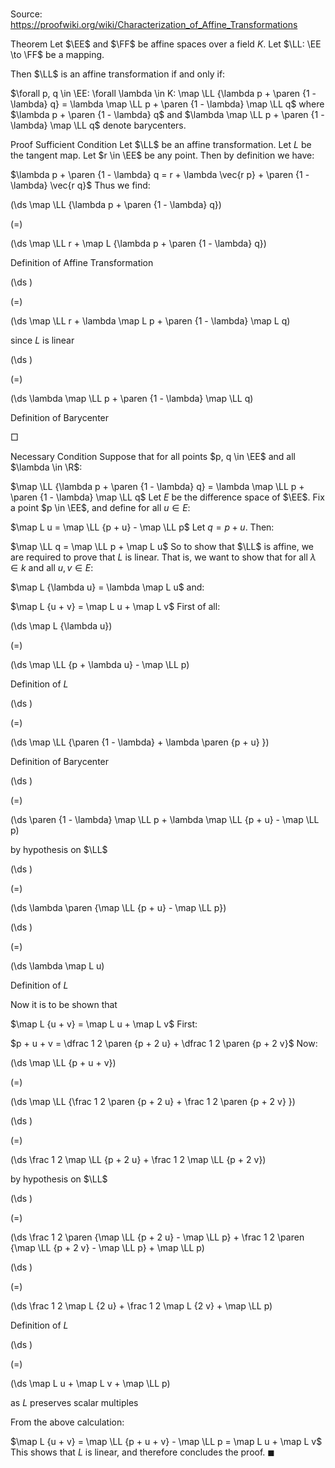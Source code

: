 # 

Source: https://proofwiki.org/wiki/Characterization_of_Affine_Transformations



Theorem
Let $\EE$ and $\FF$ be affine spaces over a field $K$.
Let $\LL: \EE \to \FF$ be a mapping.

Then $\LL$ is an affine transformation if and only if:

$\forall p, q \in \EE: \forall \lambda \in K: \map \LL {\lambda p + \paren {1 - \lambda} q} = \lambda \map \LL p + \paren {1 - \lambda} \map \LL q$
where $\lambda p + \paren {1 - \lambda} q$ and $\lambda \map \LL p + \paren {1 - \lambda} \map \LL q$ denote barycenters.


Proof
Sufficient Condition
Let $\LL$ be an affine transformation.
Let $L$ be the tangent map.
Let $r \in \EE$ be any point.
Then by definition we have:

$\lambda p + \paren {1 - \lambda} q = r + \lambda \vec{r p} + \paren {1 - \lambda} \vec{r q}$
Thus we find:














\(\ds \map \LL {\lambda p + \paren {1 - \lambda} q}\)

\(=\)







\(\ds \map \LL r + \map L {\lambda p + \paren {1 - \lambda} q}\)





Definition of Affine Transformation














\(\ds \)

\(=\)







\(\ds \map \LL r + \lambda \map L p + \paren {1 - \lambda} \map L q\)





since $L$ is linear














\(\ds \)

\(=\)







\(\ds \lambda \map \LL p + \paren {1 - \lambda} \map \LL q\)





Definition of Barycenter



$\Box$


Necessary Condition
Suppose that for all points $p, q \in \EE$ and all $\lambda \in \R$:

$\map \LL {\lambda p + \paren {1 - \lambda} q} = \lambda \map \LL p + \paren {1 - \lambda} \map \LL q$
Let $E$ be the difference space of $\EE$.
Fix a point $p \in \EE$, and define for all $u \in E$:

$\map L u = \map \LL {p + u} - \map \LL p$
Let $q = p + u$.
Then:

$\map \LL q = \map \LL p + \map L u$
So to show that $\LL$ is affine, we are required to prove that $L$ is linear.
That is, we want to show that for all $\lambda \in k$ and all $u, v \in E$:

$\map L {\lambda u} = \lambda \map L u$
and:

$\map L {u + v} = \map L u + \map L v$
First of all:














\(\ds \map L {\lambda u}\)

\(=\)







\(\ds \map \LL {p + \lambda u} - \map \LL p\)





Definition of $L$














\(\ds \)

\(=\)







\(\ds \map \LL {\paren {1 - \lambda} + \lambda \paren {p + u} }\)





Definition of Barycenter














\(\ds \)

\(=\)







\(\ds \paren {1 - \lambda} \map \LL p + \lambda \map \LL {p + u} - \map \LL p\)





by hypothesis on $\LL$














\(\ds \)

\(=\)







\(\ds \lambda \paren {\map \LL {p + u} - \map \LL p}\)




















\(\ds \)

\(=\)







\(\ds \lambda \map L u\)





Definition of $L$



Now it is to be shown that

$\map L {u + v} = \map L u + \map L v$
First:

$p + u + v = \dfrac 1 2 \paren {p + 2 u} + \dfrac 1 2 \paren {p + 2 v}$
Now:














\(\ds \map \LL {p + u + v}\)

\(=\)







\(\ds \map \LL {\frac 1 2 \paren {p + 2 u} + \frac 1 2 \paren {p + 2 v} }\)




















\(\ds \)

\(=\)







\(\ds \frac 1 2 \map \LL {p + 2 u} + \frac 1 2 \map \LL {p + 2 v}\)





by hypothesis on $\LL$














\(\ds \)

\(=\)







\(\ds \frac 1 2 \paren {\map \LL {p + 2 u} - \map \LL p} + \frac 1 2 \paren {\map \LL {p + 2 v} - \map \LL p} + \map \LL p\)




















\(\ds \)

\(=\)







\(\ds \frac 1 2 \map L {2 u} + \frac 1 2 \map L {2 v} + \map \LL p\)





Definition of $L$














\(\ds \)

\(=\)







\(\ds \map L u + \map L v + \map \LL p\)





as $L$ preserves scalar multiples



From the above calculation:

$\map L {u + v} = \map \LL {p + u + v} - \map \LL p = \map L u + \map L v$
This shows that $L$ is linear, and therefore concludes the proof.
$\blacksquare$





